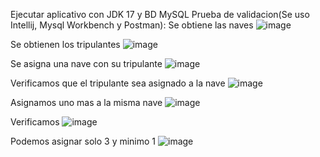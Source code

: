 Ejecutar aplicativo con JDK 17 y BD MySQL
Prueba de validacion(Se uso Intellij, Mysql Workbench y Postman):
Se obtiene las naves
![image](https://github.com/EliezerSA/proyect_Naves/assets/40576280/8bd6d056-455b-447c-89c7-b3054c4fd6fa)

Se obtienen los tripulantes
![image](https://github.com/EliezerSA/proyect_Naves/assets/40576280/d51686b2-b116-4417-b19f-c032aab3b2c0)

Se asigna una nave con su tripulante
![image](https://github.com/EliezerSA/proyect_Naves/assets/40576280/5a5d154b-f96a-4c68-a64f-435d940849ab)

Verificamos que el tripulante sea asignado a la nave
![image](https://github.com/EliezerSA/proyect_Naves/assets/40576280/cadd8eeb-8440-4bef-858f-27ddc3273d4b)

Asignamos uno mas a la misma nave
![image](https://github.com/EliezerSA/proyect_Naves/assets/40576280/84cd5b79-9b41-45e3-8d92-a42fe1cd1264)

Verificamos
![image](https://github.com/EliezerSA/proyect_Naves/assets/40576280/8b620a4f-7b45-470a-8ea5-42b85ffb465c)

Podemos asignar solo 3 y minimo 1
![image](https://github.com/EliezerSA/proyect_Naves/assets/40576280/4bbeba8f-5c6e-46a2-82df-3c4151a37de3)


